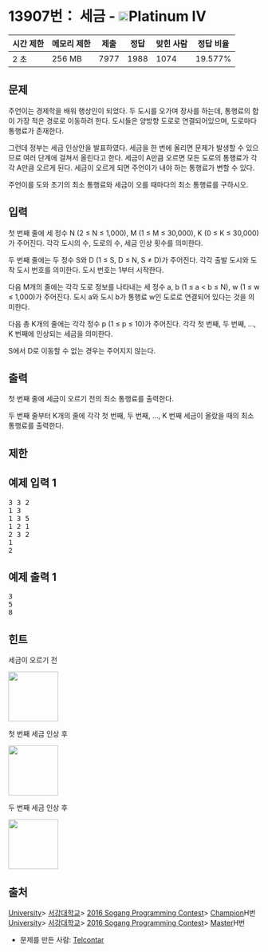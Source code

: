 # 13907번： 세금 - <img src="https://static.solved.ac/tier_small/17.svg" style="height:20px" />Platinum IV

| 시간 제한 | 메모리 제한 | 제출 | 정답 | 맞힌 사람 | 정답 비율 |
| --- | --- | --- | --- | --- | --- |
| 2 초 | 256 MB | 7977 | 1988 | 1074 | 19.577% |

## 문제

주언이는 경제학을 배워 행상인이 되었다. 두 도시를 오가며 장사를 하는데, 통행료의 합이 가장 적은 경로로 이동하려 한다. 도시들은 양방향 도로로 연결되어있으며, 도로마다 통행료가 존재한다.

그런데 정부는 세금 인상안을 발표하였다. 세금을 한 번에 올리면 문제가 발생할 수 있으므로 여러 단계에 걸쳐서 올린다고 한다. 세금이 A만큼 오르면 모든 도로의 통행료가 각각 A만큼 오르게 된다. 세금이 오르게 되면 주언이가 내야 하는 통행료가 변할 수 있다.

주언이를 도와 초기의 최소 통행료와 세금이 오를 때마다의 최소 통행료를 구하시오.

## 입력

첫 번째 줄에 세 정수 N (2 ≤ N ≤ 1,000), M (1 ≤ M ≤ 30,000), K (0 ≤ K ≤ 30,000)가 주어진다. 각각 도시의 수, 도로의 수, 세금 인상 횟수를 의미한다.

두 번째 줄에는 두 정수 S와 D (1 ≤ S, D ≤ N, S ≠ D)가 주어진다. 각각 출발 도시와 도착 도시 번호를 의미한다. 도시 번호는 1부터 시작한다.

다음 M개의 줄에는 각각 도로 정보를 나타내는 세 정수 a, b (1 ≤ a < b ≤ N), w (1 ≤ w ≤ 1,000)가 주어진다. 도시 a와 도시 b가 통행료 w인 도로로 연결되어 있다는 것을 의미한다.

다음 총 K개의 줄에는 각각 정수 p (1 ≤ p ≤ 10)가 주어진다. 각각 첫 번째, 두 번째, …, K 번째에 인상되는 세금을 의미한다.

S에서 D로 이동할 수 없는 경우는 주어지지 않는다.

## 출력

첫 번째 줄에 세금이 오르기 전의 최소 통행료를 출력한다.

두 번째 줄부터 K개의 줄에 각각 첫 번째, 두 번째, …, K 번째 세금이 올랐을 때의 최소 통행료를 출력한다.

## 제한

## 예제 입력 1

<pre>3 3 2
1 3
1 3 5
1 2 1
2 3 2
1
2
</pre>
## 예제 출력 1

<pre>3
5
8
</pre>
## 힌트

세금이 오르기 전

<img src="https://onlinejudgeimages.s3-ap-northeast-1.amazonaws.com/problem/13907/1.png" style="height:100px; width:339px display:block; margin-left:auto; margin-right:auto;" />

첫 번째 세금 인상 후

<img src="https://onlinejudgeimages.s3-ap-northeast-1.amazonaws.com/problem/13907/2.png" style="height:100px; width:325px display:block; margin-left:auto; margin-right:auto;" />

두 번째 세금 인상 후

<img src="https://onlinejudgeimages.s3-ap-northeast-1.amazonaws.com/problem/13907/3.png" style="height:100px; width:331px display:block; margin-left:auto; margin-right:auto;" />

## 출처

[University](/category/5)> [서강대학교](/category/83)> [2016 Sogang Programming Contest](/category/690)> [Champion](/category/detail/1576)H번
[University](/category/5)> [서강대학교](/category/83)> [2016 Sogang Programming Contest](/category/690)> [Master](/category/detail/1577)H번
- 문제를 만든 사람: [Telcontar](/user/Telcontar)
